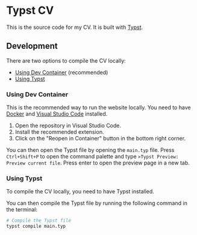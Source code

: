 # Typst CV

This is the source code for my CV. It is built with [Typst](https://typst.app/).

## Development

There are two options to compile the CV locally:

- [Using Dev Container](#using-dev-container) (recommended)
- [Using Typst](#using-typst)

### Using Dev Container

This is the recommended way to run the website locally. You need to have [Docker](https://www.docker.com/) and [Visual Studio Code](https://code.visualstudio.com/) installed.

1. Open the repository in Visual Studio Code.
2. Install the recommended extension.
3. Click on the "Reopen in Container" button in the bottom right corner.

You can then open the Typst file by opening the `main.typ` file. Press `Ctrl+Shift+P` to open the command palette and type `>Typst Preview: Preview current file`. Press enter to open the preview page in a new tab.

### Using Typst

To compile the CV locally, you need to have Typst installed.

You can then compile the Typst file by running the following command in the terminal:

```sh
# Compile the Typst file
typst compile main.typ
```
